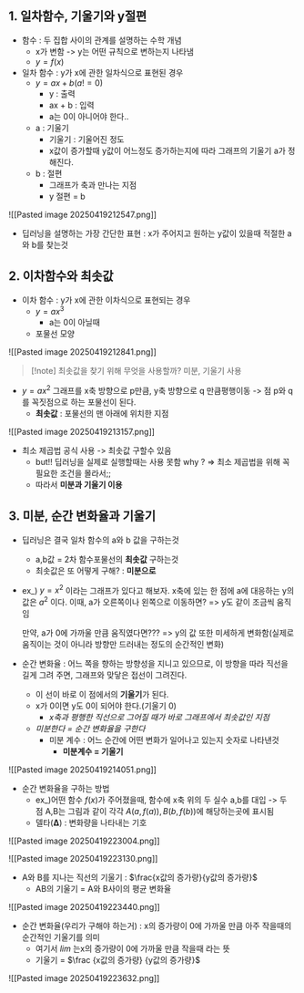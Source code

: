 ## 1. 일차함수, 기울기와 y절편
- 함수 : 두 집합 사이의 관계를 설명하는 수학 개념
	- x가 변함 -> y는 어떤 규칙으로 변하는지 나타냄
	- $y = f(x)$
- 일차 함수 : y가 x에 관한 일차식으로 표현된 경우
	- $y = ax + b (a!=0)$
		- y : 출력
		- ax + b : 입력
		- a는 0이 아니어야 한다..
	- a : 기울기
		- 기울기 : 기울어진 정도
		- x값이 증가할때 y값이 어느정도 증가하는지에 따라 그래프의 기울기 a가 정해진다.
	- b : 절편
		- 그래프가 축과 만나는 지점
		- y 절편 = b

![[Pasted image 20250419212547.png]]

- 딥러닝을 설명하는 가장 간단한 표현 : x가 주어지고 원하는 y값이 있을때 적절한 a와 b를 찾는것

## 2. 이차함수와 최솟값
- 이차 함수 : y가 x에 관한 이차식으로 표현되는 경우
	- $y = ax^3$
		- a는 0이 아닐때
	- 포물선 모양

![[Pasted image 20250419212841.png]]

>[!note] 최솟값을 찾기 위해 무엇을 사용할까?
>미분, 기울기 사용

- $y = ax^2$ 그래프를 x축 방향으로 p만큼, y축 방향으로 q 만큼평행이동 
  -> 점 p와 q를 꼭짓점으로 하는 포물선이 된다. 
	- **최솟값** : 포물선의 맨 아래에 위치한 지점

![[Pasted image 20250419213157.png]]

- 최소 제곱법 공식 사용 -> 최솟값 구할수 있음 
	- but!! 딥러닝을 실제로 실행할때는 사용 못함
		why ? => 최소 제곱법을 위해 꼭 필요한 조건을 몰라서;;
	- 따라서 **미분과 기울기 이용**

## 3. 미분, 순간 변화율과 기울기
- 딥러닝은 결국 일차 함수의 a와 b 값을 구하는것
	- a,b값 = 2차 함수포물선의 **최솟값** 구하는것
	- 최솟값은 또 어떻게 구해? : **미분으로**

- ex_) $y = x^2$ 이라는 그래프가 있다고 해보자. x축에 있는 한 점에 a에 대응하는 y의 값은 $a^2$ 이다.
	이때, a가 오른쪽이나 왼쪽으로 이동하면?
	=> y도 같이 조금씩 움직임
	
	만약, a가 0에 가까울 만큼 움직였다면???
	=> y의 값 또한 미세하게 변화함(실제로 움직이는 것이 아니라 방향만 드러내는 정도의 순간적인 변화)

- 순간 변화율 : 어느 쪽을 향하는 방향성을 지니고 있으므로, 이 방향을 따라 직선을 길게 그려 주면, 그래프와 맞닿은 접선이 그려진다.
	- 이 선이 바로 이 점에서의 **기울기**가 된다.
	- x가 0이면 y도 0이 되어야 한다.(기울기 0)
		- _x축과 평행한 직선으로 그어질 때가 바로 그래프에서 최솟값인 지점_
	- _미분한다 = 순간 변화율을 구한다_
		- 미분 계수 : 어느 순간에 어떤 변화가 일어나고 있는지 숫자로 나타낸것
			- **미분계수 = 기울기**

![[Pasted image 20250419214051.png]]

- 순간 변화율을 구하는 방법
	- ex_)어떤 함수 $f(x)$가 주어졌을때, 함수에 x축 위의 두 실수 a,b를 대입 
	  -> 두 점 A,B는 그림과 같이 각각 $A(a, f(a)), B(b, f(b))$에 해당하는곳에 표시됨
	- 델타(**Δ**) : 변화량을 나타내는 기호

![[Pasted image 20250419223004.png]]

![[Pasted image 20250419223130.png]]

- A와 B를 지나는 직선의 기울기 : $\frac{x값의 증가량}{y값의 증가량}$
	- AB의 기울기 = A와 B사이의 평균 변화율

![[Pasted image 20250419223440.png]]

- 순간 변화율(우리가 구해야 하는거) : x의 증가량이 0에 가까울 만큼 아주 작을때의 순간적인 기울기를 의미
	- 여기서 $lim$ 는x의 증가량이 0에 가까울 만큼 작을때 라는 뜻
	- 기울기 = $\frac {x값의 증가량} {y값의 증가량}$

![[Pasted image 20250419223632.png]]


